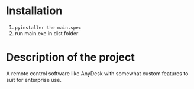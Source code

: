 # **Installation**
1. `pyinstaller the main.spec`
2. run main.exe in dist folder

# **Description of the project**
A remote control software like AnyDesk with somewhat custom features to suit for enterprise use.

